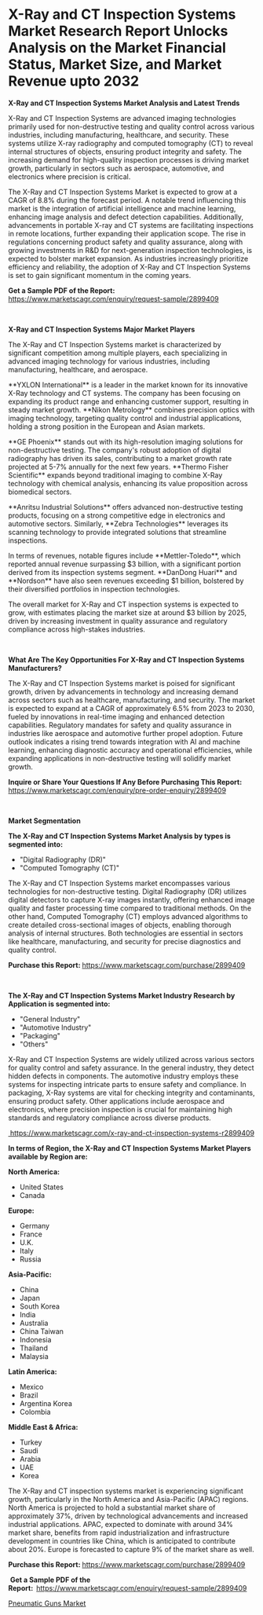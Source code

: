 <p><h1>X-Ray and CT Inspection Systems Market Research Report Unlocks Analysis on the Market Financial Status, Market Size, and Market Revenue upto 2032</h1></p><p><strong>X-Ray and CT Inspection Systems Market Analysis and Latest Trends</strong></p>
<p><p>X-Ray and CT Inspection Systems are advanced imaging technologies primarily used for non-destructive testing and quality control across various industries, including manufacturing, healthcare, and security. These systems utilize X-ray radiography and computed tomography (CT) to reveal internal structures of objects, ensuring product integrity and safety. The increasing demand for high-quality inspection processes is driving market growth, particularly in sectors such as aerospace, automotive, and electronics where precision is critical.</p><p>The X-Ray and CT Inspection Systems Market is expected to grow at a CAGR of 8.8% during the forecast period. A notable trend influencing this market is the integration of artificial intelligence and machine learning, enhancing image analysis and defect detection capabilities. Additionally, advancements in portable X-ray and CT systems are facilitating inspections in remote locations, further expanding their application scope. The rise in regulations concerning product safety and quality assurance, along with growing investments in R&D for next-generation inspection technologies, is expected to bolster market expansion. As industries increasingly prioritize efficiency and reliability, the adoption of X-Ray and CT Inspection Systems is set to gain significant momentum in the coming years.</p></p>
<p><strong>Get a Sample PDF of the Report:&nbsp;</strong> <a href="https://www.marketscagr.com/enquiry/request-sample/2899409?utm_campaign=3533&utm_medium=2&utm_source=Github&utm_content=ia&utm_term=15032025&utm_id=x-ray-and-ct-inspection-systems">https://www.marketscagr.com/enquiry/request-sample/2899409</a></p>
<p>&nbsp;</p>
<p><strong>X-Ray and CT Inspection Systems Major Market Players</strong></p>
<p><p>The X-Ray and CT Inspection Systems market is characterized by significant competition among multiple players, each specializing in advanced imaging technology for various industries, including manufacturing, healthcare, and aerospace. </p><p>**YXLON International** is a leader in the market known for its innovative X-Ray technology and CT systems. The company has been focusing on expanding its product range and enhancing customer support, resulting in steady market growth. **Nikon Metrology** combines precision optics with imaging technology, targeting quality control and industrial applications, holding a strong position in the European and Asian markets.</p><p>**GE Phoenix** stands out with its high-resolution imaging solutions for non-destructive testing. The company's robust adoption of digital radiography has driven its sales, contributing to a market growth rate projected at 5-7% annually for the next few years. **Thermo Fisher Scientific** expands beyond traditional imaging to combine X-Ray technology with chemical analysis, enhancing its value proposition across biomedical sectors.</p><p>**Anritsu Industrial Solutions** offers advanced non-destructive testing products, focusing on a strong competitive edge in electronics and automotive sectors. Similarly, **Zebra Technologies** leverages its scanning technology to provide integrated solutions that streamline inspections.</p><p>In terms of revenues, notable figures include **Mettler-Toledo**, which reported annual revenue surpassing $3 billion, with a significant portion derived from its inspection systems segment. **DanDong Huari** and **Nordson** have also seen revenues exceeding $1 billion, bolstered by their diversified portfolios in inspection technologies.</p><p>The overall market for X-Ray and CT inspection systems is expected to grow, with estimates placing the market size at around $3 billion by 2025, driven by increasing investment in quality assurance and regulatory compliance across high-stakes industries.</p></p>
<p>&nbsp;</p>
<p><strong>What Are The Key Opportunities For X-Ray and CT Inspection Systems Manufacturers?</strong></p>
<p><p>The X-Ray and CT Inspection Systems market is poised for significant growth, driven by advancements in technology and increasing demand across sectors such as healthcare, manufacturing, and security. The market is expected to expand at a CAGR of approximately 6.5% from 2023 to 2030, fueled by innovations in real-time imaging and enhanced detection capabilities. Regulatory mandates for safety and quality assurance in industries like aerospace and automotive further propel adoption. Future outlook indicates a rising trend towards integration with AI and machine learning, enhancing diagnostic accuracy and operational efficiencies, while expanding applications in non-destructive testing will solidify market growth.</p></p>
<p><strong>Inquire or Share Your Questions If Any Before Purchasing This Report:</strong> <a href="https://www.marketscagr.com/enquiry/pre-order-enquiry/2899409?utm_campaign=3533&utm_medium=2&utm_source=Github&utm_content=ia&utm_term=15032025&utm_id=x-ray-and-ct-inspection-systems">https://www.marketscagr.com/enquiry/pre-order-enquiry/2899409</a></p>
<p>&nbsp;</p>
<p><strong>Market Segmentation</strong></p>
<p><strong>The X-Ray and CT Inspection Systems Market Analysis by types is segmented into:</strong></p>
<p><ul><li>"Digital Radiography (DR)"</li><li>"Computed Tomography (CT)"</li></ul></p>
<p><p>The X-Ray and CT Inspection Systems market encompasses various technologies for non-destructive testing. Digital Radiography (DR) utilizes digital detectors to capture X-ray images instantly, offering enhanced image quality and faster processing time compared to traditional methods. On the other hand, Computed Tomography (CT) employs advanced algorithms to create detailed cross-sectional images of objects, enabling thorough analysis of internal structures. Both technologies are essential in sectors like healthcare, manufacturing, and security for precise diagnostics and quality control.</p></p>
<p><strong>Purchase this Report:&nbsp;</strong><a href="https://www.marketscagr.com/purchase/2899409?utm_campaign=3533&utm_medium=2&utm_source=Github&utm_content=ia&utm_term=15032025&utm_id=x-ray-and-ct-inspection-systems">https://www.marketscagr.com/purchase/2899409</a></p>
<p>&nbsp;</p>
<p><strong>The X-Ray and CT Inspection Systems Market Industry Research by Application is segmented into:</strong></p>
<p><ul><li>"General Industry"</li><li>"Automotive Industry"</li><li>"Packaging"</li><li>"Others"</li></ul></p>
<p><p>X-Ray and CT Inspection Systems are widely utilized across various sectors for quality control and safety assurance. In the general industry, they detect hidden defects in components. The automotive industry employs these systems for inspecting intricate parts to ensure safety and compliance. In packaging, X-Ray systems are vital for checking integrity and contaminants, ensuring product safety. Other applications include aerospace and electronics, where precision inspection is crucial for maintaining high standards and regulatory compliance across diverse products.</p></p>
<p><a href="https://www.marketscagr.com/x-ray-and-ct-inspection-systems-r2899409?utm_campaign=3533&utm_medium=2&utm_source=Github&utm_content=ia&utm_term=15032025&utm_id=x-ray-and-ct-inspection-systems">&nbsp;https://www.marketscagr.com/x-ray-and-ct-inspection-systems-r2899409</a></p>
<p><strong>In terms of Region, the X-Ray and CT Inspection Systems Market Players available by Region are:</strong></p>
<p>
    <p> <strong> North America: </strong>
        <ul>
            <li>United States</li>
            <li>Canada</li>
        </ul>
        </p> 
    <p> <strong> Europe: </strong>
        <ul>
            <li>Germany</li>
            <li>France</li>
            <li>U.K.</li>
            <li>Italy</li>
            <li>Russia</li>
        </ul>
        </p> 
    <p> <strong> Asia-Pacific: </strong>
        <ul>
            <li>China</li>
            <li>Japan</li>
            <li>South Korea</li>
            <li>India</li>
            <li>Australia</li>
            <li>China Taiwan</li>
            <li>Indonesia</li>
            <li>Thailand</li>
            <li>Malaysia</li>
        </ul>
        </p> 
    <p> <strong> Latin America: </strong>
        <ul>
            <li>Mexico</li>
            <li>Brazil</li>
            <li>Argentina Korea</li>
            <li>Colombia</li>
        </ul>
        </p> 
    <p> <strong> Middle East & Africa: </strong>
        <ul>
            <li>Turkey</li>
            <li>Saudi</li>
            <li>Arabia</li>
            <li>UAE</li>
            <li>Korea</li>
        </ul>
    </p>
    </p>
<p><p>The X-Ray and CT inspection systems market is experiencing significant growth, particularly in the North America and Asia-Pacific (APAC) regions. North America is projected to hold a substantial market share of approximately 37%, driven by technological advancements and increased industrial applications. APAC, expected to dominate with around 34% market share, benefits from rapid industrialization and infrastructure development in countries like China, which is anticipated to contribute about 20%. Europe is forecasted to capture 9% of the market share as well.</p></p>
<p><strong>Purchase this Report: </strong><a href="https://www.marketscagr.com/purchase/2899409?utm_campaign=3533&utm_medium=2&utm_source=Github&utm_content=ia&utm_term=15032025&utm_id=x-ray-and-ct-inspection-systems">https://www.marketscagr.com/purchase/2899409</a></p>
<p>&nbsp;<strong>Get a Sample PDF of the Report:&nbsp;&nbsp;</strong><a href="https://www.marketscagr.com/enquiry/request-sample/2899409?utm_campaign=3533&utm_medium=2&utm_source=Github&utm_content=ia&utm_term=15032025&utm_id=x-ray-and-ct-inspection-systems">https://www.marketscagr.com/enquiry/request-sample/2899409</a></p>
<p><strong></strong></p>
<p><p><a href="https://github.com/rigelciara0p/Market-Research-Report-List-1/blob/main/pneumatic-guns-market.md?utm_campaign=3533&utm_medium=2&utm_source=Github&utm_content=ia&utm_term=15032025&utm_id=x-ray-and-ct-inspection-systems">Pneumatic Guns Market</a></p></p>